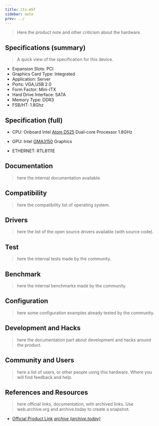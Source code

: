 ```yaml
---
title: itx-m5f
sidebar: auto
prev: ../
---
```


> Here the product note and other criticism about the hardware.

## Specifications (summary)

> A quick view of the specification for this device.

 * Expansion Slots: PCI
 * Graphics Card Type: Integrated
 * Application: Server
 * Ports: VGA,USB 2.0
 * Form Factor: Mini-ITX
 * Hard Drive Interface: SATA
 * Memory Type: DDR3
 * FSB/HT: 1.8Ghz

## Specification (full)

 * CPU:  Onboard Intel [Atom D525](https://ark.intel.com/content/www/us/en/ark/products/49490/intel-atom-processor-d525-1m-cache-1-80-ghz.html) Dual-core Processor 1.8GHz 
 
 * GPU: Intel [GMA3150](https://www.intel.com/content/www/us/en/support/products/48011/graphics/legacy-graphics/intel-graphics-media-accelerator-3150-intel-gma-3150.html) Graphics
 
 * ETHERNET: RTL8111E

## Documentation

> here the internal documentation available.

## Compatibility

> here the compatibility list of operating system.

## Drivers

> here the list of the open source drivers available (with source
> code).

## Test

> here the internal tests made by the community.

## Benchmark

> here the internal benchmarks made by the community.

## Configuration

> here some configuration examples already tested by the community.

## Development and Hacks

> here the documentation part about development and hacks around the
> product.

## Community and Users

> here a list of users, or other people using this hardware. Where you
> will find feedback and help.

## References and Resources

> here official links, documentation, with archived links. Use
> web.archive.org and archive.today to create a snapshot.

 * [Official Product Link](http://www.inctel.com.cn/product/detail/114)
   [*archive (archive.today)*](https://archive.ph/R2xqI)
